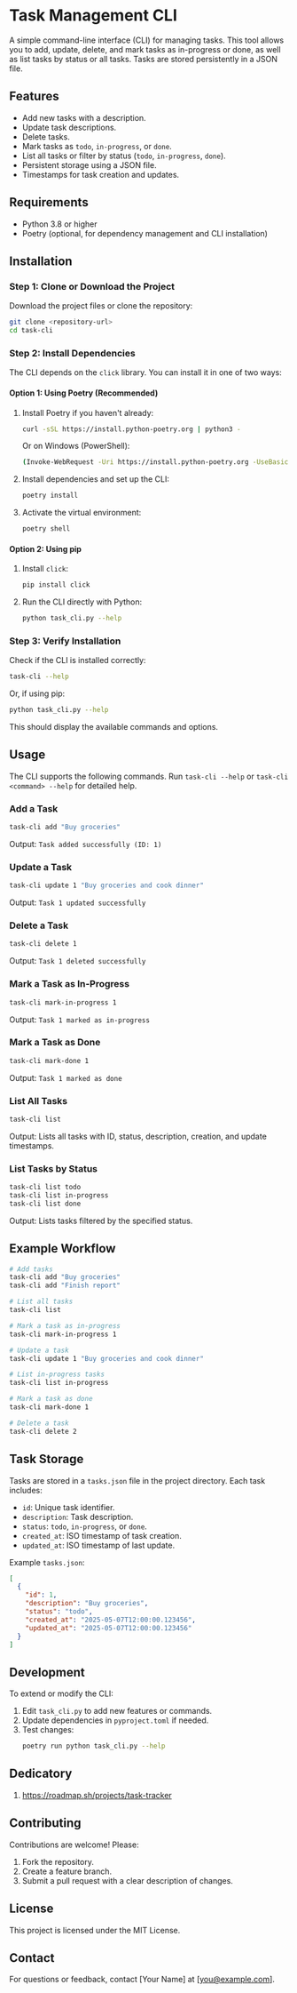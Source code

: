 # Task Management CLI

A simple command-line interface (CLI) for managing tasks. This tool allows you to add, update, delete, and mark tasks as in-progress or done, as well as list tasks by status or all tasks. Tasks are stored persistently in a JSON file.

## Features
- Add new tasks with a description.
- Update task descriptions.
- Delete tasks.
- Mark tasks as `todo`, `in-progress`, or `done`.
- List all tasks or filter by status (`todo`, `in-progress`, `done`).
- Persistent storage using a JSON file.
- Timestamps for task creation and updates.

## Requirements
- Python 3.8 or higher
- Poetry (optional, for dependency management and CLI installation)

## Installation

### Step 1: Clone or Download the Project
Download the project files or clone the repository:
```bash
git clone <repository-url>
cd task-cli
```

### Step 2: Install Dependencies
The CLI depends on the `click` library. You can install it in one of two ways:

#### Option 1: Using Poetry (Recommended)
1. Install Poetry if you haven't already:
   ```bash
   curl -sSL https://install.python-poetry.org | python3 -
   ```
   Or on Windows (PowerShell):
   ```bash
   (Invoke-WebRequest -Uri https://install.python-poetry.org -UseBasicParsing).Content | python -
   ```

2. Install dependencies and set up the CLI:
   ```bash
   poetry install
   ```

3. Activate the virtual environment:
   ```bash
   poetry shell
   ```

#### Option 2: Using pip
1. Install `click`:
   ```bash
   pip install click
   ```

2. Run the CLI directly with Python:
   ```bash
   python task_cli.py --help
   ```

### Step 3: Verify Installation
Check if the CLI is installed correctly:
```bash
task-cli --help
```
Or, if using pip:
```bash
python task_cli.py --help
```

This should display the available commands and options.

## Usage
The CLI supports the following commands. Run `task-cli --help` or `task-cli <command> --help` for detailed help.

### Add a Task
```bash
task-cli add "Buy groceries"
```
Output: `Task added successfully (ID: 1)`

### Update a Task
```bash
task-cli update 1 "Buy groceries and cook dinner"
```
Output: `Task 1 updated successfully`

### Delete a Task
```bash
task-cli delete 1
```
Output: `Task 1 deleted successfully`

### Mark a Task as In-Progress
```bash
task-cli mark-in-progress 1
```
Output: `Task 1 marked as in-progress`

### Mark a Task as Done
```bash
task-cli mark-done 1
```
Output: `Task 1 marked as done`

### List All Tasks
```bash
task-cli list
```
Output: Lists all tasks with ID, status, description, creation, and update timestamps.

### List Tasks by Status
```bash
task-cli list todo
task-cli list in-progress
task-cli list done
```
Output: Lists tasks filtered by the specified status.

## Example Workflow
```bash
# Add tasks
task-cli add "Buy groceries"
task-cli add "Finish report"

# List all tasks
task-cli list

# Mark a task as in-progress
task-cli mark-in-progress 1

# Update a task
task-cli update 1 "Buy groceries and cook dinner"

# List in-progress tasks
task-cli list in-progress

# Mark a task as done
task-cli mark-done 1

# Delete a task
task-cli delete 2
```

## Task Storage
Tasks are stored in a `tasks.json` file in the project directory. Each task includes:
- `id`: Unique task identifier.
- `description`: Task description.
- `status`: `todo`, `in-progress`, or `done`.
- `created_at`: ISO timestamp of task creation.
- `updated_at`: ISO timestamp of last update.

Example `tasks.json`:
```json
[
  {
    "id": 1,
    "description": "Buy groceries",
    "status": "todo",
    "created_at": "2025-05-07T12:00:00.123456",
    "updated_at": "2025-05-07T12:00:00.123456"
  }
]
```

## Development
To extend or modify the CLI:
1. Edit `task_cli.py` to add new features or commands.
2. Update dependencies in `pyproject.toml` if needed.
3. Test changes:
   ```bash
   poetry run python task_cli.py --help
   ```

## Dedicatory
1. https://roadmap.sh/projects/task-tracker

## Contributing
Contributions are welcome! Please:
1. Fork the repository.
2. Create a feature branch.
3. Submit a pull request with a clear description of changes.

## License
This project is licensed under the MIT License.

## Contact
For questions or feedback, contact [Your Name] at [you@example.com].
